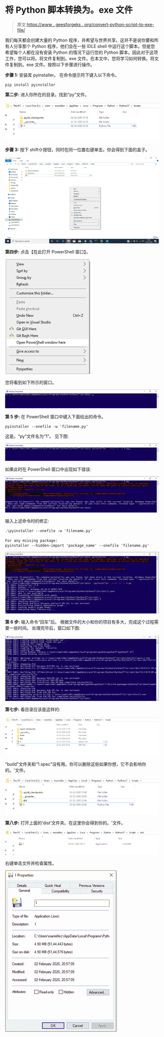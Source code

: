 # 将 Python 脚本转换为。exe 文件

> 原文:[https://www . geesforgeks . org/convert-python-script-to-exe-file/](https://www.geeksforgeeks.org/convert-python-script-to-exe-file/)

我们每天都会创建大量的 Python 程序，并希望与世界共享。这并不是说你要和所有人分享那个 Python 程序，他们会在一些 IDLE shell 中运行这个脚本。但是您希望每个人都在没有安装 Python 的情况下运行您的 Python 脚本。因此对于这项工作，您可以将。将文件复制到。exe 文件。在本文中，您将学习如何转换。将文件复制到。exe 文件。按照以下步骤进行操作。

**步骤 1:**
安装库 pyinstaller。
在命令提示符下键入以下命令。

```
pip install pyinstaller
```

**第二步:**
进入你所在的目录。找到“py”文件。

![Convert-.py-to.exe](img/49ae38243bac9e1a5171ba8a55a708c3.png)

**步骤 3:**
按下 shift⇧按钮，同时在同一位置右键单击。你会得到下面的盒子。

![](img/41351499779e3ace1eb5f68014736836.png)

**第四步:**
点击【在此打开 PowerShell 窗口】。

![python-.py-to .exe](img/9bd3ac2b03d571edb00e731241be5c37.png)

您将看到如下所示的窗口。

![convert .py to .exe](img/586e32d554d0c0f7a4e1573e0e242528.png)

**第 5 步:**
在 PowerShell 窗口中键入下面给出的命令。

```
pyinstaller --onefile -w 'filename.py'
```

这是。“py”文件名为“1”。
见下图:

![Convert-.py-to.exe](img/e5422818736f358d2466cbac78c0e174.png)

如果此时在 PowerShell 窗口中出现如下错误:

![convert .py to .exe](img/9946c45a9fd01287cbd0277490459bb4.png)

输入上述命令时的修正:

```
.\pyinstaller --onefile -w 'filename.py'

For any missing package:
pyinstaller --hidden-import 'package_name' --onefile 'filename.py'
```

![Convert-.py-to.exe](img/c4ee737b958ef4ae7e9e077dcf2c52ed.png)

**第 6 步:**
输入命令“回车”后。
根据文件的大小和你的项目有多大，完成这个过程需要一些时间。
处理完毕后，窗口如下图:

![Convert-.py-to.exe](img/924503c980be2cdba1b9d35b3477983b.png)

**第七步:**
看目录应该是这样的:

![Convert-.py-to.exe](img/aaa99cf96dc453aa0d1cce92520b1cfc.png)

“build”文件夹和“1.spec”没有用。你可以删除这些如果你想，它不会影响你的。'文件。

![Convert-.py-to.exe](img/c5ba5c1c19148e6baed901fbc452fdbf.png)

**第八步:**
打开上面的‘dist’文件夹。在这里你会得到你的。'文件。

![Convert-.py-to.exe](img/3de2de415b0bee29b59e0ea2db13a602.png)

右键单击文件并检查属性。

![Convert-.py-to.exe](img/7d9a296d08fa13fd59753017f47565fd.png)